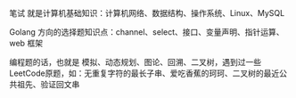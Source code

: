 笔试 就是计算机基础知识：计算机网络、数据结构、操作系统、Linux、MySQL

Golang 方向的选择题知识点：channel、select、接口、变量声明、指针运算、web 框架

编程题的话，也就是 模拟、动态规划、图论、回溯、二叉树，遇到过一些LeetCode原题，如：无重复字符的最长子串、爱吃香蕉的珂珂、二叉树的最近公共祖先、验证回文串